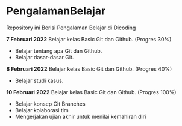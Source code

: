 # PengalamanBelajar
Repository ini Berisi Pengalaman Belajar di Dicoding 

**7 Februari 2022**
Belajar kelas Basic Git dan Github. (Progres 30%)
  * Belajar tentang apa Git dan Github.
  * Belajar dasar-dasar Git.

**8 Februari 2022**
Belajar kelas Basic Git dan Github. (Progres 40%)
  * Belajar studi kasus.

**10 Februari 2022**
Belajar kelas Basic Git dan Github. (Progres 100%)
  * Belajar konsep Git Branches 
  * Belajar kolaborasi tim 
  * Mengerjakan ujian akhir untuk menilai kemahiran diri 
